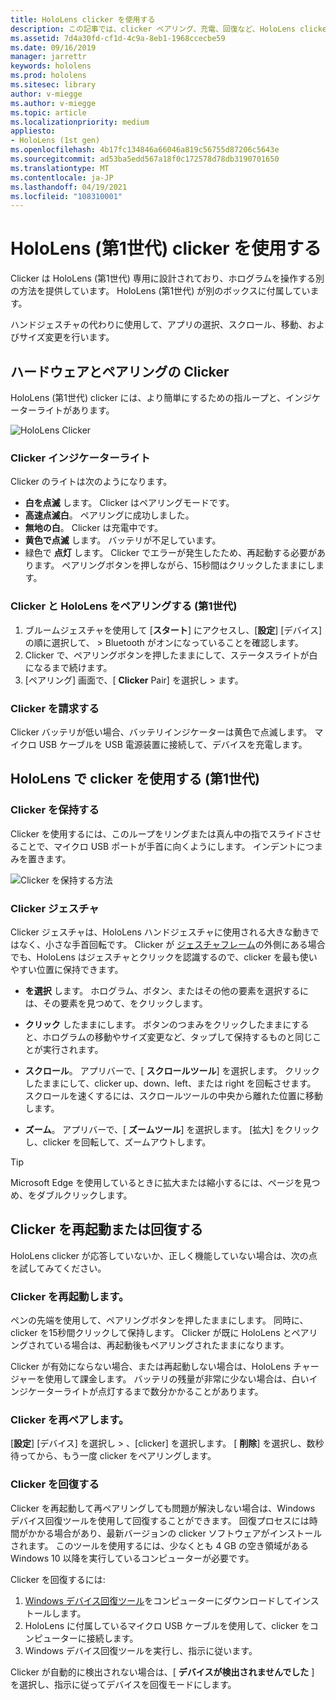 ```yaml
---
title: HoloLens clicker を使用する
description: この記事では、clicker ペアリング、充電、回復など、HoloLens clicker の使用方法について説明します。
ms.assetid: 7d4a30fd-cf1d-4c9a-8eb1-1968ccecbe59
ms.date: 09/16/2019
manager: jarrettr
keywords: hololens
ms.prod: hololens
ms.sitesec: library
author: v-miegge
ms.author: v-miegge
ms.topic: article
ms.localizationpriority: medium
appliesto:
- HoloLens (1st gen)
ms.openlocfilehash: 4b17fc134846a66046a819c56755d87206c5643e
ms.sourcegitcommit: ad53ba5edd567a18f0c172578d78db3190701650
ms.translationtype: MT
ms.contentlocale: ja-JP
ms.lasthandoff: 04/19/2021
ms.locfileid: "108310001"
---
```

# <a name="use-the-hololens-1st-gen-clicker"></a>HoloLens (第1世代) clicker を使用する

Clicker は HoloLens (第1世代) 専用に設計されており、ホログラムを操作する別の方法を提供しています。 HoloLens (第1世代) が別のボックスに付属しています。

ハンドジェスチャの代わりに使用して、アプリの選択、スクロール、移動、およびサイズ変更を行います。

## <a name="clicker-hardware-and-pairing"></a>ハードウェアとペアリングの Clicker

HoloLens (第1世代) clicker には、より簡単にするための指ループと、インジケーターライトがあります。

![HoloLens Clicker](images/use-hololens-clicker-1.png)

### <a name="clicker-indicator-lights"></a>Clicker インジケーターライト

Clicker のライトは次のようになります。

- **白を点滅** します。 Clicker はペアリングモードです。
- **高速点滅白**。 ペアリングに成功しました。
- **無地の白**。 Clicker は充電中です。
- **黄色で点滅** します。 バッテリが不足しています。
- 緑色で **点灯** します。 Clicker でエラーが発生したため、再起動する必要があります。 ペアリングボタンを押しながら、15秒間はクリックしたままにします。

### <a name="pair-the-clicker-with-your-hololens-1st-gen"></a>Clicker と HoloLens をペアリングする (第1世代)

1. ブルームジェスチャを使用して [**スタート**] にアクセスし、[**設定**] [デバイス] の順に選択して、  >   Bluetooth がオンになっていることを確認します。
1. Clicker で、ペアリングボタンを押したままにして、ステータスライトが白になるまで続けます。
1. [ペアリング] 画面で、[ **Clicker** Pair] を選択し  >  ます。

### <a name="charge-the-clicker"></a>Clicker を請求する

Clicker バッテリが低い場合、バッテリインジケーターは黄色で点滅します。 マイクロ USB ケーブルを USB 電源装置に接続して、デバイスを充電します。

## <a name="use-the-clicker-with-hololens-1st-gen"></a>HoloLens で clicker を使用する (第1世代)

### <a name="hold-the-clicker"></a>Clicker を保持する

Clicker を使用するには、このループをリングまたは真ん中の指でスライドさせることで、マイクロ USB ポートが手首に向くようにします。 インデントにつまみを置きます。

![Clicker を保持する方法](images/use-hololens-clicker-2.png)

### <a name="clicker-gestures"></a>Clicker ジェスチャ

Clicker ジェスチャは、HoloLens ハンドジェスチャに使用される大きな動きではなく、小さな手首回転です。 Clicker が [ジェスチャフレーム](hololens1-basic-usage.md)の外側にある場合でも、HoloLens はジェスチャとクリックを認識するので、clicker を最も使いやすい位置に保持できます。

- **を選択** します。 ホログラム、ボタン、またはその他の要素を選択するには、その要素を見つめて、をクリックします。

- **クリック** したままにします。 ボタンのつまみをクリックしたままにすると、ホログラムの移動やサイズ変更など、タップして保持するものと同じことが実行されます。

- **スクロール**。 アプリバーで、[ **スクロールツール**] を選択します。 クリックしたままにして、clicker up、down、left、または right を回転させます。 スクロールを速くするには、スクロールツールの中央から離れた位置に移動します。

- **ズーム**。 アプリバーで、[ **ズームツール**] を選択します。 [拡大] をクリックし、clicker を回転して、ズームアウトします。

> [!TIP]
> Microsoft Edge を使用しているときに拡大または縮小するには、ページを見つめ、をダブルクリックします。

## <a name="restart-or-recover-the-clicker"></a>Clicker を再起動または回復する

HoloLens clicker が応答していないか、正しく機能していない場合は、次の点を試してみてください。

### <a name="restart-the-clicker"></a>Clicker を再起動します。

ペンの先端を使用して、ペアリングボタンを押したままにします。 同時に、clicker を15秒間クリックして保持します。 Clicker が既に HoloLens とペアリングされている場合は、再起動後もペアリングされたままになります。

Clicker が有効にならない場合、または再起動しない場合は、HoloLens チャージャーを使用して課金します。 バッテリの残量が非常に少ない場合は、白いインジケーターライトが点灯するまで数分かかることがあります。

### <a name="re-pair-the-clicker"></a>Clicker を再ペアします。

[**設定**] [デバイス] を選択し  >   、[clicker] を選択します。 [ **削除**] を選択し、数秒待ってから、もう一度 clicker をペアリングします。

### <a name="recover-the-clicker"></a>Clicker を回復する

Clicker を再起動して再ペアリングしても問題が解決しない場合は、Windows デバイス回復ツールを使用して回復することができます。 回復プロセスには時間がかかる場合があり、最新バージョンの clicker ソフトウェアがインストールされます。 このツールを使用するには、少なくとも 4 GB の空き領域がある Windows 10 以降を実行しているコンピューターが必要です。

Clicker を回復するには:

1. [Windows デバイス回復ツール](https://dev.azure.com/ContentIdea/ContentIdea/_queries/query/8a004dbe-73f8-4a32-94bc-368fc2f2a895/)をコンピューターにダウンロードしてインストールします。
1. HoloLens に付属しているマイクロ USB ケーブルを使用して、clicker をコンピューターに接続します。
1. Windows デバイス回復ツールを実行し、指示に従います。

Clicker が自動的に検出されない場合は、[ **デバイスが検出されませんでした** ] を選択し、指示に従ってデバイスを回復モードにします。
